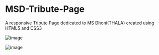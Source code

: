 # MSD-Tribute-Page
A responsive Tribute Page dedicated to MS Dhoni(THALA) created using HTML5 and CSS3 

![image](https://github.com/Ptg2001/OIBSIP/assets/83298817/f589520e-15fe-4124-87e2-3b8cff807d1d)


![image](https://github.com/Ptg2001/OIBSIP/assets/83298817/f72693a1-0905-4f74-9f9a-6cffa43bfae3)
